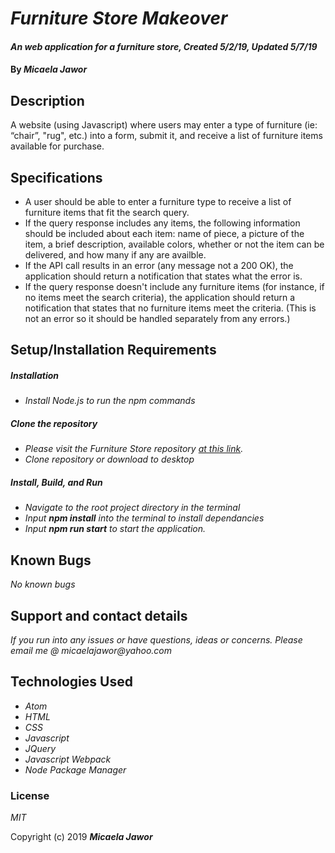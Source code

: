 # _Furniture Store Makeover_

#### _An web application for a furniture store, Created 5/2/19, Updated 5/7/19_

#### By _**Micaela Jawor**_

## Description

A website (using Javascript) where users may enter a type of furniture (ie: “chair”, "rug", etc.) into a form, submit it, and receive a list of furniture items available for purchase.

## Specifications

* A user should be able to enter a furniture type to receive a list of furniture items that fit the search query.
* If the query response includes any items, the following information should be included about each item: name of piece, a picture of the item, a brief description, available colors, whether or not the item can be delivered, and how many if any are availble.
* If the API call results in an error (any message not a 200 OK), the application should return a notification that states what the error is.
* If the query response doesn't include any furniture items (for instance, if no items meet the search criteria), the application should return a notification that states that no furniture items meet the criteria. (This is not an error so it should be handled separately from any errors.)

## Setup/Installation Requirements

##### Installation
* _Install Node.js to run the npm commands_
##### Clone the repository
* _Please visit the Furniture Store repository <a href="https://github.com/MicaelaDJ/FurnitureStoreMakeover">at this link</a>._
* _Clone repository or download to desktop_
##### Install, Build, and Run
* _Navigate to the root project directory in the terminal_
* _Input **npm install** into the terminal to install dependancies_
* _Input **npm run start** to start the application._

## Known Bugs

_No known bugs_

## Support and contact details

_If you run into any issues or have questions, ideas or concerns.  Please email me @ micaelajawor@yahoo.com_

## Technologies Used

* _Atom_
* _HTML_
* _CSS_
* _Javascript_
* _JQuery_
* _Javascript Webpack_
* _Node Package Manager_

### License

*MIT*

Copyright (c) 2019 **_Micaela Jawor_**